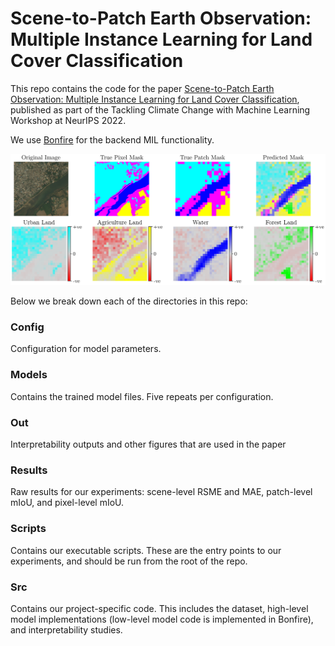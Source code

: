 
# Scene-to-Patch Earth Observation: Multiple Instance Learning for Land Cover Classification

This repo contains the code for the paper [Scene-to-Patch Earth Observation: Multiple Instance Learning for Land Cover Classification](https://arxiv.org/abs/2211.08247), published as part of the Tackling Climate Change with Machine Learning Workshop at NeurIPS 2022.

We use [Bonfire](https://github.com/JAEarly/Bonfire) for the backend MIL functionality.

![main_img](./out/interpretability/paper/435277_interpretation_24_medium.png)


Below we break down each of the directories in this repo:

### Config

Configuration for model parameters.

### Models

Contains the trained model files. Five repeats per configuration.

### Out

Interpretability outputs and other figures that are used in the paper

### Results

Raw results for our experiments: scene-level RSME and MAE, patch-level mIoU, and pixel-level mIoU.

### Scripts

Contains our executable scripts. These are the entry points to our experiments, and should be run from the root
of the repo.

### Src

Contains our project-specific code. This includes the dataset, high-level model implementations
(low-level model code is implemented in Bonfire), and interpretability studies.
